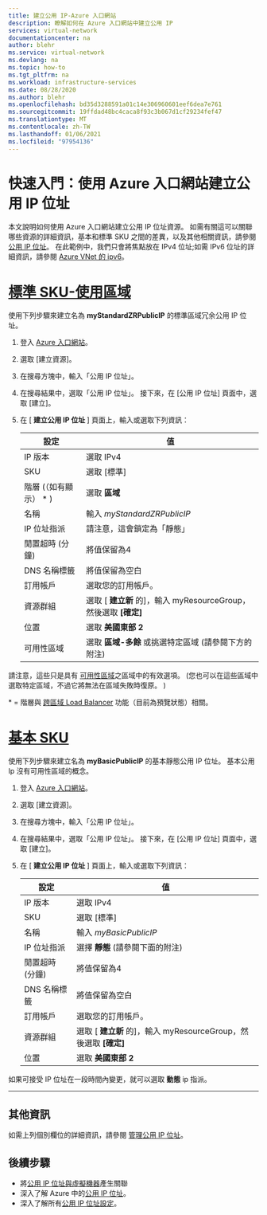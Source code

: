 ```yaml
---
title: 建立公用 IP-Azure 入口網站
description: 瞭解如何在 Azure 入口網站中建立公用 IP
services: virtual-network
documentationcenter: na
author: blehr
ms.service: virtual-network
ms.devlang: na
ms.topic: how-to
ms.tgt_pltfrm: na
ms.workload: infrastructure-services
ms.date: 08/28/2020
ms.author: blehr
ms.openlocfilehash: bd35d3288591a01c14e306960601eef6dea7e761
ms.sourcegitcommit: 19ffdad48bc4caca8f93c3b067d1cf29234fef47
ms.translationtype: MT
ms.contentlocale: zh-TW
ms.lasthandoff: 01/06/2021
ms.locfileid: "97954136"
---
```

# <a name="quickstart-create-a-public-ip-address-using-the-azure-portal"></a>快速入門：使用 Azure 入口網站建立公用 IP 位址

本文說明如何使用 Azure 入口網站建立公用 IP 位址資源。 如需有關這可以關聯哪些資源的詳細資訊，基本和標準 SKU 之間的差異，以及其他相關資訊，請參閱 [公用 IP 位址](https://docs.microsoft.com/azure/virtual-network/public-ip-addresses)。  在此範例中，我們只會將焦點放在 IPv4 位址;如需 IPv6 位址的詳細資訊，請參閱 [Azure VNet 的 ipv6](https://docs.microsoft.com/azure/virtual-network/ipv6-overview)。

# <a name="standard-sku---using-zones"></a>[**標準 SKU-使用區域**](#tab/option-create-public-ip-standard-zones)

使用下列步驟來建立名為 **myStandardZRPublicIP** 的標準區域冗余公用 IP 位址。

1. 登入 [Azure 入口網站](https://portal.azure.com/)。
2. 選取 [建立資源]。 
3. 在搜尋方塊中，輸入「公用 IP 位址」。
4. 在搜尋結果中，選取「公用 IP 位址」。 接下來，在 [公用 IP 位址] 頁面中，選取 [建立]。
5. 在 [ **建立公用 IP 位址** ] 頁面上，輸入或選取下列資訊： 

    | 設定                 | 值                       |
    | ---                     | ---                         |
    | IP 版本              | 選取 IPv4                 |    
    | SKU                     | 選取 [標準]         |
    | 階層 (（如有顯示） * )                   | 選取 **區域**         |
    | 名稱                    | 輸入 *myStandardZRPublicIP*          |
    | IP 位址指派   | 請注意，這會鎖定為「靜態」                                        |
    | 閒置超時 (分鐘)   | 將值保留為4        |
    | DNS 名稱標籤          | 將值保留為空白    |
    | 訂用帳戶            | 選取您的訂用帳戶。   |
    | 資源群組          | 選取 [ **建立新** 的]，輸入 myResourceGroup，然後選取 **[確定]** |
    | 位置                | 選取 **美國東部 2**      |
    | 可用性區域       | 選取 **區域-多餘** 或挑選特定區域 (請參閱下方的附注)  |

請注意，這些只是具有 [可用性區域](https://docs.microsoft.com/azure/availability-zones/az-overview?toc=/azure/virtual-network/toc.json#availability-zones)之區域中的有效選項。   (您也可以在這些區域中選取特定區域，不過它將無法在區域失敗時復原。 ) 

\* = 階層與 [跨區域 Load Balancer](https://docs.microsoft.com/azure/load-balancer/cross-region-overview) 功能（目前為預覽狀態）相關。

# <a name="basic-sku"></a>[**基本 SKU**](#tab/option-create-public-ip-basic)

使用下列步驟來建立名為 **myBasicPublicIP** 的基本靜態公用 IP 位址。  基本公用 Ip 沒有可用性區域的概念。

1. 登入 [Azure 入口網站](https://portal.azure.com/)。
2. 選取 [建立資源]。 
3. 在搜尋方塊中，輸入「公用 IP 位址」。
4. 在搜尋結果中，選取「公用 IP 位址」。 接下來，在 [公用 IP 位址] 頁面中，選取 [建立]。
5. 在 [ **建立公用 IP 位址** ] 頁面上，輸入或選取下列資訊： 

    | 設定                 | 值                       |
    | ---                     | ---                         |
    | IP 版本              | 選取 IPv4                 |    
    | SKU                     | 選取 [標準]         |
    | 名稱                    | 輸入 *myBasicPublicIP*          |
    | IP 位址指派   | 選擇 **靜態** (請參閱下面的附注)                                      |
    | 閒置超時 (分鐘)   | 將值保留為4        |
    | DNS 名稱標籤          | 將值保留為空白    |
    | 訂用帳戶            | 選取您的訂用帳戶。   |
    | 資源群組          | 選取 [ **建立新** 的]，輸入 myResourceGroup，然後選取 **[確定]** |
    | 位置                | 選取 **美國東部 2**      |

如果可接受 IP 位址在一段時間內變更，就可以選取 **動態** ip 指派。

---

## <a name="additional-information"></a>其他資訊 

如需上列個別欄位的詳細資訊，請參閱 [管理公用 IP 位址](https://docs.microsoft.com/azure/virtual-network/virtual-network-public-ip-address#create-a-public-ip-address)。

## <a name="next-steps"></a>後續步驟
- 將[公用 IP 位址與虛擬機器](https://docs.microsoft.com/azure/virtual-network/associate-public-ip-address-vm#azure-portal)產生關聯
- 深入了解 Azure 中的[公用 IP 位址](virtual-network-ip-addresses-overview-arm.md#public-ip-addresses)。
- 深入了解所有[公用 IP 位址設定](virtual-network-public-ip-address.md#create-a-public-ip-address)。